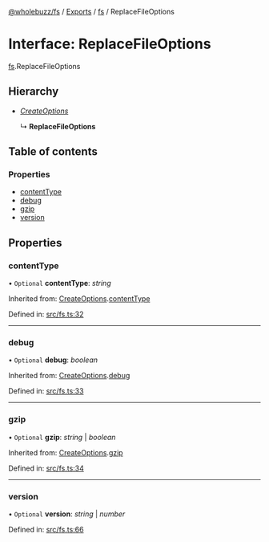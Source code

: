 [@wholebuzz/fs](../README.md) / [Exports](../modules.md) / [fs](../modules/fs.md) / ReplaceFileOptions

# Interface: ReplaceFileOptions

[fs](../modules/fs.md).ReplaceFileOptions

## Hierarchy

- [*CreateOptions*](fs.createoptions.md)

  ↳ **ReplaceFileOptions**

## Table of contents

### Properties

- [contentType](fs.replacefileoptions.md#contenttype)
- [debug](fs.replacefileoptions.md#debug)
- [gzip](fs.replacefileoptions.md#gzip)
- [version](fs.replacefileoptions.md#version)

## Properties

### contentType

• `Optional` **contentType**: *string*

Inherited from: [CreateOptions](fs.createoptions.md).[contentType](fs.createoptions.md#contenttype)

Defined in: [src/fs.ts:32](https://github.com/wholebuzz/fs/blob/master/src/fs.ts#L32)

___

### debug

• `Optional` **debug**: *boolean*

Inherited from: [CreateOptions](fs.createoptions.md).[debug](fs.createoptions.md#debug)

Defined in: [src/fs.ts:33](https://github.com/wholebuzz/fs/blob/master/src/fs.ts#L33)

___

### gzip

• `Optional` **gzip**: *string* \| *boolean*

Inherited from: [CreateOptions](fs.createoptions.md).[gzip](fs.createoptions.md#gzip)

Defined in: [src/fs.ts:34](https://github.com/wholebuzz/fs/blob/master/src/fs.ts#L34)

___

### version

• `Optional` **version**: *string* \| *number*

Defined in: [src/fs.ts:66](https://github.com/wholebuzz/fs/blob/master/src/fs.ts#L66)
